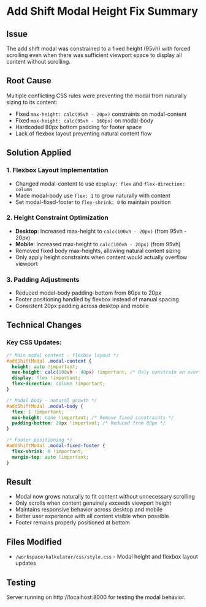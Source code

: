 # Add Shift Modal Height Fix Summary

## Issue
The add shift modal was constrained to a fixed height (95vh) with forced scrolling even when there was sufficient viewport space to display all content without scrolling.

## Root Cause
Multiple conflicting CSS rules were preventing the modal from naturally sizing to its content:
- Fixed `max-height: calc(95vh - 20px)` constraints on modal-content
- Fixed `max-height: calc(95vh - 160px)` on modal-body 
- Hardcoded 80px bottom padding for footer space
- Lack of flexbox layout preventing natural content flow

## Solution Applied

### 1. Flexbox Layout Implementation
- Changed modal-content to use `display: flex` and `flex-direction: column`
- Made modal-body use `flex: 1` to grow naturally with content
- Set modal-fixed-footer to `flex-shrink: 0` to maintain position

### 2. Height Constraint Optimization
- **Desktop**: Increased max-height to `calc(100vh - 20px)` (from 95vh - 20px)
- **Mobile**: Increased max-height to `calc(100vh - 20px)` (from 95vh)
- Removed fixed body max-heights, allowing natural content sizing
- Only apply height constraints when content would actually overflow viewport

### 3. Padding Adjustments
- Reduced modal-body padding-bottom from 80px to 20px
- Footer positioning handled by flexbox instead of manual spacing
- Consistent 20px padding across desktop and mobile

## Technical Changes

### Key CSS Updates:

```css
/* Main modal content - flexbox layout */
#addShiftModal .modal-content {
  height: auto !important;
  max-height: calc(100vh - 40px) !important; /* Only constrain on overflow */
  display: flex !important;
  flex-direction: column !important;
}

/* Modal body - natural growth */
#addShiftModal .modal-body {
  flex: 1 !important;
  max-height: none !important; /* Remove fixed constraints */
  padding-bottom: 20px !important; /* Reduced from 80px */
}

/* Footer positioning */
#addShiftModal .modal-fixed-footer {
  flex-shrink: 0 !important;
  margin-top: auto !important;
}
```

## Result
- Modal now grows naturally to fit content without unnecessary scrolling
- Only scrolls when content genuinely exceeds viewport height
- Maintains responsive behavior across desktop and mobile
- Better user experience with all content visible when possible
- Footer remains properly positioned at bottom

## Files Modified
- `/workspace/kalkulator/css/style.css` - Modal height and flexbox layout updates

## Testing
Server running on http://localhost:8000 for testing the modal behavior.
